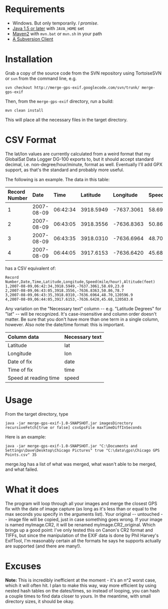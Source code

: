 # Requirements #

  * Windows.  But only temporarily. _I promise_.
  * [Java 1.5 or later](http://java.sun.com/j2se/1.5.0/) with `JAVA_HOME` set
  * [Maven2](http://maven.apache.org) with `mvn.bat` or `mvn.sh` in your path
  * [A Subversion Client](http://subversion.tigris.org/)

# Installation #

Grab a copy of the source code from the SVN repository using TortoiseSVN or `svn` from the command line, e.g.
```
svn checkout http://merge-gps-exif.googlecode.com/svn/trunk/ merge-gps-exif
```

Then, from the `merge-gps-exif` directory, run a build:
```
mvn clean install
```

This will place all the necessary files in the target directory.

# CSV Format #

The lat/lon values are currently calculated from a weird format that my GlobalSat Data Logger DG-100 exports to, but it should accept standard decimal, i.e. non-degree/hour/minute, format as well.  Eventually I'll add GPX support, as that's the standard and probably more useful.

The following is an example.  The data in this table:

| Record Number |Date | Time | Latitude | Longitude | Speed(mile/hour) | Altitude(feet) |
|:--------------|:----|:-----|:---------|:----------|:-----------------|:---------------|
|1              |2007-08-09|06:42:34|3918.5949 |-7637.3061 |58.69             |23.0            |
|2              |2007-08-09|06:43:05|3918.3556 |-7636.8363 |50.86             |78.7            |
|3              |2007-08-09|06:43:35|3918.0310 |-7636.6964 |48.70             |120596.9        |
|4              |2007-08-09|06:44:05|3917.6153 |-7636.6420 |45.68             |120583.8        |

has a CSV equivalent of:

```
Record Number,Date,Time,Latitude,Longitude,Speed(mile/hour),Altitude(feet)
1,2007-08-09,06:42:34,3918.5949,-7637.3061,58.69,23.0
2,2007-08-09,06:43:05,3918.3556,-7636.8363,50.86,78.7
3,2007-08-09,06:43:35,3918.0310,-7636.6964,48.70,120596.9
4,2007-08-09,06:44:05,3917.6153,-7636.6420,45.68,120583.8
```

Any variation on the "Necessary text" column -- e.g. "Latitude Degrees" for "lat" -- will be recognized.  It's case-insensitive and column order doesn't matter.  Be sure that you don't have more than one term in a single column, however.  Also note the date/time format: this is important.

| **Column data** | **Necessary text** |
|:----------------|:-------------------|
| Latitude        | lat                |
| Longitude       | lon                |
| Date of fix     | date               |
| Time of fix     | time               |
| Speed at reading time | speed              |



# Usage #

From the target directory, type

```
java -jar merge-gps-exif-1.0-SNAPSHOT.jar imagesDirectory recursiveFetch[true or false] csvGpsFile maxTimeDiffInSeconds
```

Here is an example:

```
java -jar merge-gps-exif-1.0-SNAPSHOT.jar "C:\Documents and Settings\Dave\Desktop\Chicago Pictures" true "C:\data\gps\Chicago GPS Points.csv" 35
```

merge.log has a list of what was merged, what wasn't able to be merged, and what failed.

# What it does #

The program will loop through all your images and merge the closest GPS fix with the date of image capture (as long as it's less than or equal to the max seconds you specify in the arguments list).  Your original -- untouched -- image file will be copied, just in case something goes wrong. If your image is named myImage.CR2, it will be renamed myImage.CR2\_original.  Which brings up a good point: I've only tested this on Canon's CR2 format and TIFFs, but since the manipulation of the EXIF data is done by Phil Harvey's ExifTool, I'm reasonably certain all the formats he says he supports actually are supported (and there are many!).

# Excuses #

**Note:** This is incredibly inefficient at the moment - it's an n^2 worst case, which it will often hit.  I plan to make this way, way more efficient by using nested hash tables on the dates/times, so instead of looping, you can hash a couple times to find data closer to yours.  In the meantime, with small directory sizes, it should be okay.